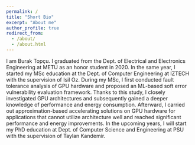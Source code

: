 ```yaml
---
permalink: /
title: "Short Bio"
excerpt: "About me"
author_profile: true
redirect_from: 
  - /about/
  - /about.html
---
```



I am Burak Topçu. I graduated from the Dept. of Electrical and Electronics Engineering at METU as an honor student in 2020. In the same year, I started my MSc education at the Dept. of Computer Engineering at IZTECH with the supervision of Isil Oz. During my MSc, I first conducted fault tolerance analysis of GPU hardware and proposed an ML-based soft error vulnerability evaluation framework. Thanks to this study, I closely investigated GPU architectures and subsequently gained a deeper knowledge of performance and energy consumption. Afterward, I carried out approximation-based accelerating solutions on GPU hardware for applications that cannot utilize architecture well and reached significant performance and energy improvements. In the upcoming years, I will start my PhD education at Dept. of Computer Science and Engineering at PSU with the supervision of Taylan Kandemir.

